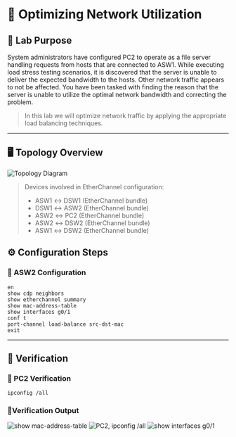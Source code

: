 # 🔧 Optimizing Network Utilization

## 🧠 Lab Purpose
System administrators have configured PC2 to operate as a file server handling requests from hosts that are connected to ASW1. 
While executing load stress testing scenarios, it is discovered that the server is unable to deliver the expected bandwidth to the hosts. 
Other network traffic appears to not be affected. You have been tasked with finding the reason that the server is unable to utilize 
the optimal network bandwidth and correcting the problem.
  
> In this lab we will optimize network traffic by applying the appropriate load balancing techniques.

---

## 🖥️ Topology Overview
![Topology Diagram](https://github.com/nickbruggen90/Boson-Network-Labs/blob/main/Images/Screenshot%202025-03-21%20160929.png)
> Devices involved in EtherChannel configuration: 
> - ASW1 ↔ DSW1 (EtherChannel bundle)
> - DSW1 ↔ ASW2 (EtherChannel bundle)
> - ASW2 ↔ PC2 (EtherChannel bundle)
> - ASW2 ↔ DSW2 (EtherChannel bundle)
> - ASW1 ↔ DSW2 (EtherChannel bundle)

## ⚙️ Configuration Steps

### 🔹 ASW2 Configuration
```cisco
en
show cdp neighbors
show etherchannel summary
show mac-address-table
show interfaces g0/1
conf t
port-channel load-balance src-dst-mac
exit
```
---
## 🔹 Verification
### 🔹 PC2 Verification
```cisco
ipconfig /all
```

### 🔎Verification Output  
![show mac-address-table](https://github.com/nickbruggen90/Boson-Network-Labs/blob/main/Images/Screenshot%202025-03-21%20172103.png)
![PC2, ipconfig /all](https://github.com/nickbruggen90/Boson-Network-Labs/blob/main/Images/Screenshot%202025-03-21%20172224.png)
![show interfaces g0/1](https://github.com/nickbruggen90/Boson-Network-Labs/blob/main/Images/Screenshot%202025-03-21%20172206.png)
